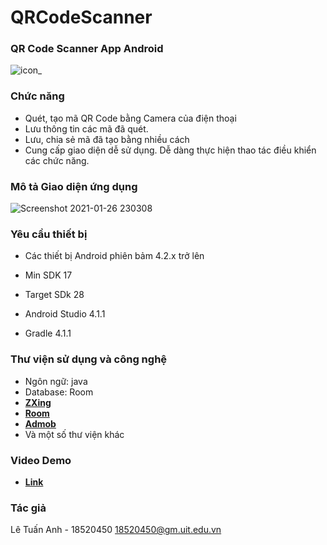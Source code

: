 # QRCodeScanner
### QR Code Scanner App Android

![icon_](https://user-images.githubusercontent.com/77380800/105868312-a3eb5780-6028-11eb-96fc-80aab5995ef1.png)

### Chức năng

- Quét, tạo mã QR Code bằng Camera của điện thoại
- Lưu thông tin các mã đã quét.
- Lưu, chia sẻ mã đã tạo bằng nhiều cách
- Cung cấp giao diện dễ sử dụng. Dễ dàng thực hiện thao tác điều khiển các chức năng.

### Mô tả Giao diện ứng dụng

![Screenshot 2021-01-26 230308](https://user-images.githubusercontent.com/77380800/105870320-bb2b4480-602a-11eb-8b0b-21de030140d8.png)

### Yêu cầu thiết bị

- Các thiết bị Android phiên bảm 4.2.x trở lên

- Min SDK 17

- Target SDk 28

- Android Studio 4.1.1

- Gradle 4.1.1
### Thư viện sử dụng và công nghệ

- Ngôn ngữ: java
- Database: Room
- [**ZXing**](https://github.com/zxing/zxing/)
- [**Room**](https://developer.android.com/jetpack/androidx/releases/room)
- [**Admob**](https://developers.google.com/admob/android/sdk)
- Và một số thư viện khác
### Video Demo

- [**Link**](https://drive.google.com/file/d/11Rek0E6RTrfS7WZ7kyKImSDPpWmd91_R/view?usp=sharing)

### Tác giả

Lê Tuấn Anh - 18520450 [18520450@gm.uit.edu.vn](mailto:18520450@gm.uit.edu.vn?subject=[Github]%20QR%20Scanner%20App)
